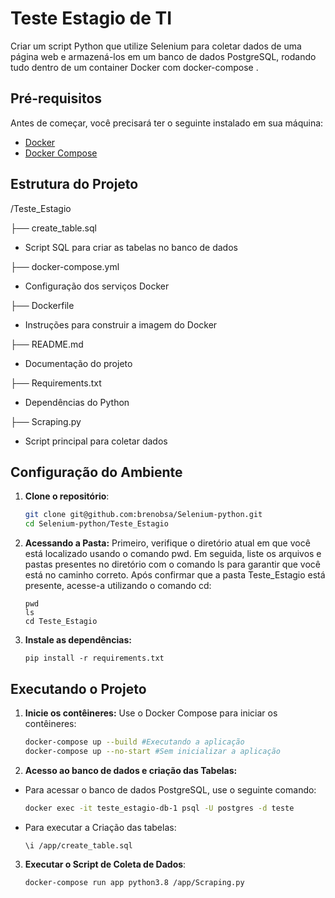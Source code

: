 # Teste Estagio de TI


Criar um script Python que utilize Selenium para coletar dados de uma página web e armazená-los em um
banco de dados PostgreSQL, rodando tudo dentro de um container Docker com docker-compose .

## Pré-requisitos

Antes de começar, você precisará ter o seguinte instalado em sua máquina:

- [Docker](https://www.docker.com/get-started)
- [Docker Compose](https://docs.docker.com/compose/install/)

## Estrutura do Projeto
/Teste_Estagio


├── create_table.sql
- Script SQL para criar as tabelas no banco de dados

├── docker-compose.yml        
- Configuração dos serviços Docker

├── Dockerfile                
- Instruções para construir a imagem do Docker

├── README.md                 
- Documentação do projeto

├── Requirements.txt          
- Dependências do Python

├── Scraping.py               
- Script principal para coletar dados


## Configuração do Ambiente

1. **Clone o repositório**:

   ```bash
   git clone git@github.com:brenobsa/Selenium-python.git
   cd Selenium-python/Teste_Estagio
2. **Acessando a Pasta:**
   Primeiro, verifique o diretório atual em que você está localizado usando o comando pwd. Em seguida, liste os arquivos e pastas presentes no diretório com o comando ls para garantir que você está no caminho correto. Após confirmar que a pasta Teste_Estagio está presente, acesse-a utilizando o comando cd:
    ```
    pwd
    ls
    cd Teste_Estagio 
3. **Instale as dependências:**
    ```
    pip install -r requirements.txt

## Executando o Projeto

1. **Inicie os contêineres:**
Use o Docker Compose para iniciar os contêineres:
    ```bash
    docker-compose up --build #Executando a aplicação
    docker-compose up --no-start #Sem inicializar a aplicação 

2. **Acesso ao banco de dados e criação das Tabelas:**

- Para acessar o banco de dados PostgreSQL, use o seguinte comando:
    ```bash
    docker exec -it teste_estagio-db-1 psql -U postgres -d teste

- Para executar a Criação das tabelas:
    ```bash 
    \i /app/create_table.sql

3. **Executar o Script de Coleta de Dados**:
    ```bash
    docker-compose run app python3.8 /app/Scraping.py
